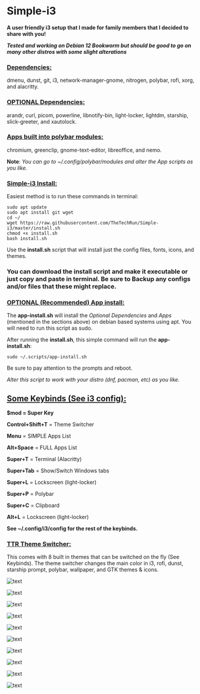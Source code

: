 # Simple-i3
**A user friendly i3 setup that I made for family members that I decided to share with you!**

***Tested and working on Debian 12 Bookworm but should be good to go on many other distros with some slight alterations*** 

### <ins>Dependencies<ins>: 
dmenu, dunst, git, i3, network-manager-gnome, nitrogen, polybar, rofi, xorg, and alacritty.

### <ins>**OPTIONAL** Dependencies: <ins>
arandr, curl, picom, powerline, libnotify-bin, light-locker, lightdm, starship, slick-greeter, and xautolock.

### <ins>Apps built into polybar modules:<ins>
chromium, greenclip, gnome-text-editor, libreoffice, and nemo.

**Note**: *You can go to ~/.config/polybar/modules and alter the App scripts as you like.*

### <ins>Simple-i3 Install:<ins>
Easiest method is to run these commands in terminal: 
```
sudo apt update
sudo apt install git wget
cd ~/  
wget https://raw.githubusercontent.com/TheTechRun/Simple-i3/master/install.sh
chmod +x install.sh 
bash install.sh
```

Use the **install.sh** script that will install just the config files, fonts, icons, and themes. 

### You can download the install script and make it executable or just copy and paste in terminal. Be sure to Backup any configs and/or files that these might replace.

### <ins>OPTIONAL (Recommended) App install: <ins>
 The **app-install.sh** will install the *Optional Dependencies* and *Apps* (mentioned in the sections above) on debian based systems using apt. You will need to run this script as sudo. 
 
After running the **install.sh**, this simple command will run the **app-install.sh**:

`sudo ~/.scripts/app-install.sh`

Be sure to pay attention to the prompts and reboot.

 *Alter this script to work with your distro (dnf, pacman, etc) as you like.*



## <ins>Some Keybinds (See i3 config):<ins>
**$mod = Super Key**

**Control+Shift+T** = Theme Switcher

**Menu** = SIMPLE Apps List

**Alt+Space** = FULL Apps List

**Super+T** = Terminal (Alacritty)

**Super+Tab** = Show/Switch Windows tabs

**Super+L** = Lockscreen (light-locker)

**Super+P** = Polybar

**Super+C** = Clipboard

**Alt+L** = Lockscreen (light-locker)

**See ~/.config/i3/config for the rest of the keybinds.**

### <ins>TTR Theme Switcher<ins>: 
This comes with 8 built in themes that can be switched on the fly (See Keybinds). The theme switcher changes the main color in i3, rofi, dunst, starship prompt, polybar, wallpaper, and GTK themes & icons.

![text](https://github.com/TheTechRun/Simple-i3/blob/master/screenshots/Screenshot%201.png)

![text](https://github.com/TheTechRun/Simple-i3/blob/master/screenshots/Screenshot%202.png)

![text](https://github.com/TheTechRun/Simple-i3/blob/master/screenshots/Better-Blue.png)

![text](https://github.com/TheTechRun/Simple-i3/blob/master/screenshots/Gigantic-Green.png)

![text](https://github.com/TheTechRun/Simple-i3/blob/master/screenshots/Gruesome-Gray.png)

![text](https://github.com/TheTechRun/Simple-i3/blob/master/screenshots/Wonderful-Wheat.png)

![text](https://github.com/TheTechRun/Simple-i3/blob/master/screenshots/Magic-Magenta.png)

![text](https://github.com/TheTechRun/Simple-i3/blob/master/screenshots/Outrageous-Orange.png)

![text](https://github.com/TheTechRun/Simple-i3/blob/master/screenshots/Party-Pink.png)

![text](https://github.com/TheTechRun/Simple-i3/blob/master/screenshots/Perfect-Purple.png)

